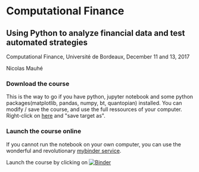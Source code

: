 # Computational Finance

## Using Python to analyze financial data and test automated strategies

Computational Finance, Université de Bordeaux, December 11 and 13, 2017

Nicolas Mauhé

### Download the course

This is the way to go if you have python, jupyter notebook and some python packages(matplotlib, pandas, numpy, bt, quantopian) installed. You can modify / save the course, and use the full ressources of your computer.
Right-click on [here](https://github.com/nicolasmauhe/computational_finance/raw/master/course.ipynb) and "save target as".

### Launch the course online

If you cannot run the notebook on your own computer, you can use the wonderful and revolutionary [mybinder service](https://mybinder.readthedocs.io/en/latest/index.html). 

Launch the course by clicking on [![Binder](https://mybinder.org/badge.svg)](https://mybinder.org/v2/gh/nicolasmauhe/computational_finance/master?filepath=course.ipynb)
